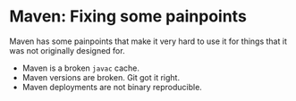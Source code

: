 Maven:  Fixing some painpoints
===

Maven has some painpoints that make it very hard to use it for things that it
was not originally designed for.

* Maven is a broken `javac` cache.
* Maven versions are broken.  Git got it right.
* Maven deployments are not binary reproducible.








